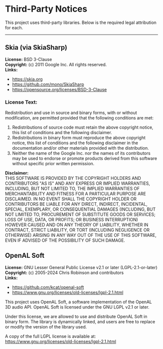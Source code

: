 # Third-Party Notices

This project uses third-party libraries. Below is the required legal attribution for each.

---

## Skia (via SkiaSharp)

**License:** BSD 3-Clause  
**Copyright:** (c) 2011 Google Inc. All rights reserved.  
**Links:**

- https://skia.org
- https://github.com/mono/SkiaSharp
- https://opensource.org/licenses/BSD-3-Clause

### License Text:

Redistribution and use in source and binary forms, with or without modification, are permitted provided that the following conditions are met:

1. Redistributions of source code must retain the above copyright notice, this list of conditions and the following disclaimer.
2. Redistributions in binary form must reproduce the above copyright notice, this list of conditions and the following disclaimer in the documentation and/or other materials provided with the distribution.
3. Neither the name of the Google Inc. nor the names of its contributors may be used to endorse or promote products derived from this software without specific prior written permission.

**Disclaimer:**  
THIS SOFTWARE IS PROVIDED BY THE COPYRIGHT HOLDERS AND CONTRIBUTORS "AS IS" AND ANY EXPRESS OR IMPLIED WARRANTIES, INCLUDING, BUT NOT LIMITED TO, THE IMPLIED WARRANTIES OF MERCHANTABILITY AND FITNESS FOR A PARTICULAR PURPOSE ARE DISCLAIMED. IN NO EVENT SHALL THE COPYRIGHT HOLDER OR CONTRIBUTORS BE LIABLE FOR ANY DIRECT, INDIRECT, INCIDENTAL, SPECIAL, EXEMPLARY, OR CONSEQUENTIAL DAMAGES (INCLUDING, BUT NOT LIMITED TO, PROCUREMENT OF SUBSTITUTE GOODS OR SERVICES; LOSS OF USE, DATA, OR PROFITS; OR BUSINESS INTERRUPTION) HOWEVER CAUSED AND ON ANY THEORY OF LIABILITY, WHETHER IN CONTRACT, STRICT LIABILITY, OR TORT (INCLUDING NEGLIGENCE OR OTHERWISE) ARISING IN ANY WAY OUT OF THE USE OF THIS SOFTWARE, EVEN IF ADVISED OF THE POSSIBILITY OF SUCH DAMAGE.

## OpenAL Soft

**License:** GNU Lesser General Public License v2.1 or later (LGPL-2.1-or-later)  
**Copyright:** (c) 2005-2024 Chris Robinson and contributors  
**Links:**

- https://github.com/kcat/openal-soft
- https://www.gnu.org/licenses/old-licenses/lgpl-2.1.html

This project uses OpenAL Soft, a software implementation of the OpenAL 3D audio API. OpenAL Soft is licensed under the GNU LGPL v2.1 or later.

Under this license, we are allowed to use and distribute OpenAL Soft in binary form. The library is dynamically linked, and users are free to replace or modify the version of the library used.

A copy of the full LGPL license is available at:  
https://www.gnu.org/licenses/old-licenses/lgpl-2.1.html
